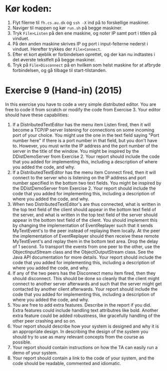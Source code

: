 # Kør koden:
1. Flyt filerne til `fh.cs.au.dk` og `ssh -X` ind på to forskellige maskiner.
2. Naviger til mappen og kør `run.sh` på begge maskiner.
3. Tryk `File>Listen` på den ene maskine, og noter IP samt port i titlen på vinduet.
4. På den anden maskine skrives IP og port i input-felterne nederst i vinduet. Herefter trykkes der `File>Connect`.
5. Efter et kort øjeblik er forbindelsen oprettet, og der kan nu indtastes i det øverste tekstfelt på begge maskiner.
6. Tryk på `File>Disconnect` på en hvilken som helst maskine for at afbryde forbindelsen, og gå tilbage til start-tilstanden.

# Exercise 9 (Hand-in) (2015)
In this exercise you have to code a very simple distributed editor. You are free to code it from scratch or modify the code from Exercise 3. Your editor should have these capabilities:

1. If a DistributedTextEditor has the menu item Listen fired, then it will become a TCP/IP server listening for connections on some incoming port of your choice. You might use the one in the text field saying "Port number here" if there is a port number in that field, but you don't have to. However, you must write the IP address and the port number of the server in the title of the window. You might be inspired by the DDistDemoServer from Exercise 2. Your report should include the code that you added for implementing this, including a description of where you added the code, and why.
2. If a DistributedTextEditor has the menu item Connect fired, then it will connect to the server who is listening on the IP address and port number specified in the bottom two text fields. You might be inspired by the DDistDemoServer from Exercise 2. Your report should include the code that you added for implementing this, including a description of where you added the code, and why.
3. When two DistributedTextEditor's are thus connected, what is written in the top text field of the client should appear in the bottom text field of the server, and what is written in the top text field of the server should appear in the bottom text field of the client. You should implement this by changing the implementation of EventReplayer such that it sends MyTextEvent's to the peer instead of replaying them locally. At the peer the implementation of EventReplayer should then receive these remote MyTextEvent's and replay them in the bottom text area. Drop the delay of 1 second. To transport the events from one peer to the other, use the ObjectInputStream class and the ObjectOutputStream class. See the Java API documentation for more details. Your report should include the code that you added for implementing this, including a description of where you added the code, and why.
4. If any of the two peers has the Disconnect menu item fired, then they should disconnect. This should be done so cleanly that the client might connect to another server afterwards and such that the server might get contacted by another client afterwards. Your report should include the code that you added for implementing this, including a description of where you added the code, and why.
5. You are free to add extra features. Describe in the report if you did. Extra features could include handling text attributres like bold. Another extra feature could be added robustness, like gracefully handling of the other peer crashing and so on. 
6. Your report should describe how your system is designed and why it is an appropriate design. In describing the design of the system you should try to use as many relevant concepts from the course as possible.
7. Your report should contain instructions on how the TA can easily run a demo of your system.
8. Your report should contain a link to the code of your system, and the code should be readable, commented and idiomatic.